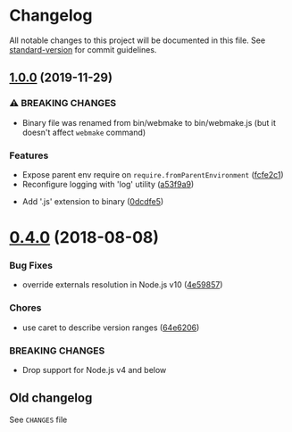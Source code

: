# Changelog

All notable changes to this project will be documented in this file. See [standard-version](https://github.com/conventional-changelog/standard-version) for commit guidelines.

## [1.0.0](https://github.com/medikoo/modules-webmake/compare/v0.4.0...v1.0.0) (2019-11-29)

### ⚠ BREAKING CHANGES

- Binary file was renamed from bin/webmake to bin/webmake.js
  (but it doesn't affect `webmake` command)

### Features

- Expose parent env require on `require.fromParentEnvironment` ([fcfe2c1](https://github.com/medikoo/modules-webmake/commit/fcfe2c191d1abf5b8d97bdbe0571dc2202bb0ba7))
- Reconfigure logging with 'log' utility ([a53f9a9](https://github.com/medikoo/modules-webmake/commit/a53f9a9edc9c3e8af4ab13c09d219ff6f8cfd3ef))

* Add '.js' extension to binary ([0dcdfe5](https://github.com/medikoo/modules-webmake/commit/0dcdfe584d1d099d1b06041b8c3348dba76a3f11))

<a name="0.4.0"></a>

# [0.4.0](https://github.com/medikoo/modules-webmake/compare/v0.3.43...v0.4.0) (2018-08-08)

### Bug Fixes

- override externals resolution in Node.js v10 ([4e59857](https://github.com/medikoo/modules-webmake/commit/4e59857))

### Chores

- use caret to describe version ranges ([64e6206](https://github.com/medikoo/modules-webmake/commit/64e6206))

### BREAKING CHANGES

- Drop support for Node.js v4 and below

## Old changelog

See `CHANGES` file
